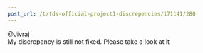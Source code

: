 ```yaml
---
post_url: /t/tds-official-project1-discrepencies/171141/280
---
```

[@Jivraj](/u/jivraj)  
My discrepancy is still not fixed. Please take a look at it